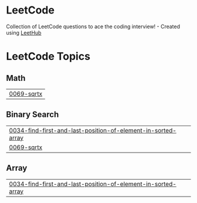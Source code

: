 # LeetCode
Collection of LeetCode questions to ace the coding interview! - Created using [LeetHub](https://github.com/QasimWani/LeetHub)

<!---LeetCode Topics Start-->
# LeetCode Topics
## Math
|  |
| ------- |
| [0069-sqrtx](https://github.com/jeontigger/CodingTest/tree/master/0069-sqrtx) |
## Binary Search
|  |
| ------- |
| [0034-find-first-and-last-position-of-element-in-sorted-array](https://github.com/jeontigger/CodingTest/tree/master/0034-find-first-and-last-position-of-element-in-sorted-array) |
| [0069-sqrtx](https://github.com/jeontigger/CodingTest/tree/master/0069-sqrtx) |
## Array
|  |
| ------- |
| [0034-find-first-and-last-position-of-element-in-sorted-array](https://github.com/jeontigger/CodingTest/tree/master/0034-find-first-and-last-position-of-element-in-sorted-array) |
<!---LeetCode Topics End-->